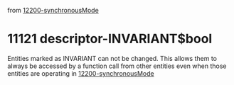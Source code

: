 from [12200-synchronousMode](12200-synchronousMode.md)
# 11121 descriptor-INVARIANT$bool
Entities marked as INVARIANT can not be changed. This allows them to always be accessed by a function call from other entities even when those entities are operating in [12200-synchronousMode](12200-synchronousMode.md)